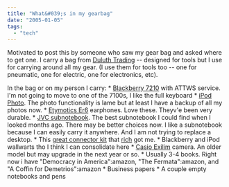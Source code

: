 ```yaml
---
title: "What&#039;s in my gearbag"
date: "2005-01-05"
tags: 
  - "tech"
---
```


Motivated to post this by someone who saw my gear bag and asked where to get one. I carry a bag from [Duluth Trading](http://www.duluthtrading.com/store/catbrief.asp) -- designed for tools but I use for carrying around all my gear. (I use them for tools too -- one for pneumatic, one for electric, one for electronics, etc).

In the bag or on my person I carry: \* [Blackberry 7210](http://www.blackberry.com/) with ATTWS service. I'm not going to move to one of the 7100s, I like the full keyboard \* [iPod Photo](http://www.apple.com/ipodphoto/). The photo functionality is lame but at least I have a backup of all my photos now. \* [Etymotics Er6](http://www.etymotic.com/ephp/er6.asp) earphones. Love these. Theyv'e been very durable. \* [JVC subnotebook](http://www.theludwigs.com/archives/001447.html). The best subnotebook I could find when I looked months ago. There may be better choices now. I like a subnotebook because I can easily carry it anywhere. And I am not trying to replace a desktop. \* This [great connector kit](http://www.compgeeks.com/details.asp?invtid=ULT31434&cat=NBB) that [rich](http://www.tongfamily.com) got me. \* Blackberry and iPod wallwarts tho I think I can consolidate here \* [Casio Exilim](http://www.casio.com/index.cfm?fuseaction=products.section&catalog=Cameras&section=EXILIM%20Series) camera. An older model but may upgrade in the next year or so. \* Usually 3-4 books. Right now i have "Democracy in America":amazon, "The Fermata":amazon, and "A Coffin for Demetrios":amazon \* Business papers \* A couple empty notebooks and pens
